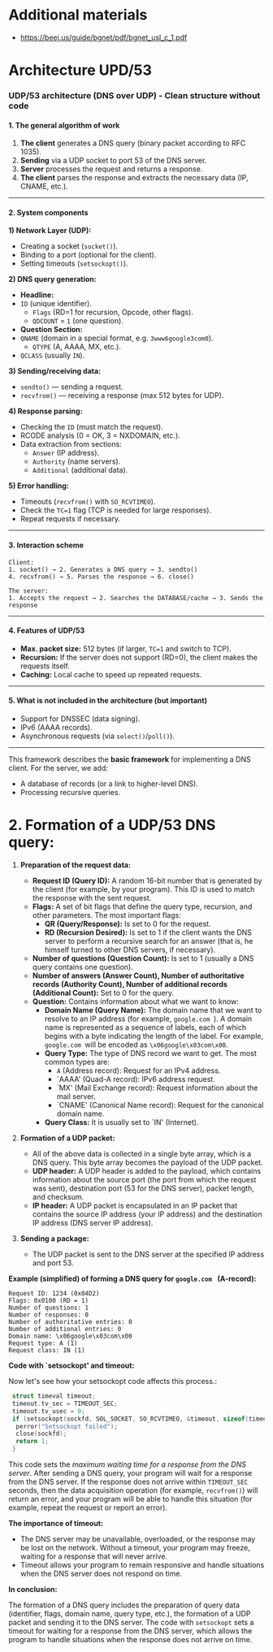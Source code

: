 # Additional materials
- https://beej.us/guide/bgnet/pdf/bgnet_usl_c_1.pdf

# Architecture UPD/53
### **UDP/53 architecture (DNS over UDP) - Clean structure without code**  

#### **1. The general algorithm of work**  
1. **The client** generates a DNS query (binary packet according to RFC 1035).
2. **Sending** via a UDP socket to port 53 of the DNS server.  
3. **Server** processes the request and returns a response.
4. **The client** parses the response and extracts the necessary data (IP, CNAME, etc.).  

---

#### **2. System components**  

**1) Network Layer (UDP):**  
- Creating a socket (`socket()`).
- Binding to a port (optional for the client).  
- Setting timeouts (`setsockopt()`).  

**2) DNS query generation:**  
- **Headline:**
- `ID` (unique identifier).  
  - `Flags` (RD=1 for recursion, Opcode, other flags).  
  - `QDCOUNT` = `1` (one question).  
- **Question Section:**
- `QNAME` (domain in a special format, e.g. `3www6google3com0`).  
  - `QTYPE` (A, AAAA, MX, etc.).
- `QCLASS` (usually `IN`).  

**3) Sending/receiving data:**  
- `sendto()` — sending a request.  
- `recvfrom()` — receiving a response (max 512 bytes for UDP).  

**4) Response parsing:**  
- Checking the `ID` (must match the request).  
- RCODE analysis (0 = OK, 3 = NXDOMAIN, etc.).
- Data extraction from sections:  
  - `Answer` (IP address).  
  - `Authority` (name servers).  
  - `Additional` (additional data).  

**5) Error handling:**  
- Timeouts (`recvfrom()` with `SO_RCVTIMEO`).  
- Check the `TC=1` flag (TCP is needed for large responses).  
- Repeat requests if necessary.  

---

#### **3. Interaction scheme**  
```
Client:  
1. socket() → 2. Generates a DNS query → 3. sendto()
4. recvfrom() → 5. Parses the response → 6. close()  

The server:  
1. Accepts the request → 2. Searches the DATABASE/cache → 3. Sends the response  
```

---

#### **4. Features of UDP/53**  
- **Max. packet size:** 512 bytes (if larger, `TC=1` and switch to TCP).  
- **Recursion:** If the server does not support (RD=0), the client makes the requests itself.  
- **Caching:** Local cache to speed up repeated requests.  

---

#### **5. What is not included in the architecture (but important)**  
- Support for DNSSEC (data signing).  
- IPv6 (AAAA records).  
- Asynchronous requests (via `select()`/`poll()`).  

---

This framework describes the **basic framework** for implementing a DNS client. For the server, we add:
- A database of records (or a link to higher-level DNS).  
- Processing recursive queries.

# 2. **Formation of a UDP/53 DNS query:**

1. **Preparation of the request data:**

    * **Request ID (Query ID):** A random 16-bit number that is generated by the client (for example, by your program). This ID is used to match the response with the sent request.
    * **Flags:** A set of bit flags that define the query type, recursion, and other parameters. The most important flags:
        *   **QR (Query/Response):** Is set to 0 for the request.
        *   **RD (Recursion Desired):** Is set to 1 if the client wants the DNS server to perform a recursive search for an answer (that is, he himself turned to other DNS servers, if necessary).
    * **Number of questions (Question Count):** Is set to 1 (usually a DNS query contains one question).
    * **Number of answers (Answer Count), Number of authoritative records (Authority Count), Number of additional records (Additional Count):** Set to 0 for the query.
    * **Question:** Contains information about what we want to know:
        * **Domain Name (Query Name):** The domain name that we want to resolve to an IP address (for example, `google.com `). A domain name is represented as a sequence of labels, each of which begins with a byte indicating the length of the label. For example, `google.com `will be encoded as `\x06google\x03com\x00`.
        * **Query Type:** The type of DNS record we want to get. The most common types are:
            * `A` (Address record): Request for an IPv4 address.
            * `AAAA' (Quad-A record): IPv6 address request.
            * `MX' (Mail Exchange record): Request information about the mail server.
            * `CNAME' (Canonical Name record): Request for the canonical domain name.
        * **Query Class:** It is usually set to `IN' (Internet).

2. **Formation of a UDP packet:**

    * All of the above data is collected in a single byte array, which is a DNS query. This byte array becomes the payload of the UDP packet.
    * **UDP header:** A UDP header is added to the payload, which contains information about the source port (the port from which the request was sent), destination port (53 for the DNS server), packet length, and checksum.
    * **IP header:** A UDP packet is encapsulated in an IP packet that contains the source IP address (your IP address) and the destination IP address (DNS server IP address).

3. **Sending a package:**

    * The UDP packet is sent to the DNS server at the specified IP address and port 53.

**Example (simplified) of forming a DNS query for `google.com ` (A-record):**

```
Request ID: 1234 (0x04D2)
Flags: 0x0100 (RD = 1)
Number of questions: 1
Number of responses: 0
Number of authoritative entries: 0
Number of additional entries: 0
Domain name: \x06google\x03com\x00
Request type: A (1)
Request class: IN (1)
```

**Code with `setsockopt' and timeout:**

Now let's see how your setsockopt code affects this process.:

```c
 struct timeval timeout;
 timeout.tv_sec = TIMEOUT_SEC;
 timeout.tv_usec = 0;
 if (setsockopt(sockfd, SOL_SOCKET, SO_RCVTIMEO, &timeout, sizeof(timeout)) < 0) {
  perror("Setsockopt failed");
  close(sockfd);
  return 1;
 }
```

This code sets the *maximum waiting time for a response from the DNS server*. After sending a DNS query, your program will wait for a response from the DNS server. If the response does not arrive within `TIMEOUT_SEC` seconds, then the data acquisition operation (for example, `recvfrom()`) will return an error, and your program will be able to handle this situation (for example, repeat the request or report an error).

**The importance of timeout:**

* The DNS server may be unavailable, overloaded, or the response may be lost on the network. Without a timeout, your program may freeze, waiting for a response that will never arrive.
* Timeout allows your program to remain responsive and handle situations when the DNS server does not respond on time.

**In conclusion:**

The formation of a DNS query includes the preparation of query data (identifier, flags, domain name, query type, etc.), the formation of a UDP packet and sending it to the DNS server. The code with `setsockopt` sets a timeout for waiting for a response from the DNS server, which allows the program to handle situations when the response does not arrive on time.